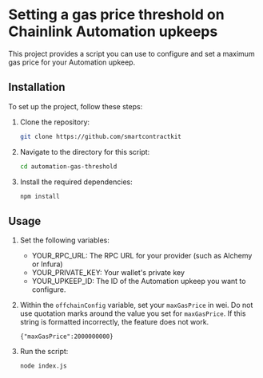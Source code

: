 # Setting a gas price threshold on Chainlink Automation upkeeps

This project provides a script you can use to configure and set a maximum gas price for your Automation upkeep. 

## Installation 
 
To set up the project, follow these steps:

1. Clone the repository:  
   ```bash     
   git clone https://github.com/smartcontractkit  
   ```  
1. Navigate to the directory for this script:  
   ```bash   
   cd automation-gas-threshold  
   ```
1. Install the required dependencies:  

   ```bash
   npm install
   ```

## Usage

1.  Set the following variables:

    - YOUR_RPC_URL: The RPC URL for your provider (such as Alchemy or Infura)
    - YOUR_PRIVATE_KEY: Your wallet's private key
    - YOUR_UPKEEP_ID: The ID of the Automation upkeep you want to configure.

1.  Within the `offchainConfig` variable, set your `maxGasPrice` in wei. Do not use
    quotation marks around the value you set for `maxGasPrice`. If this string
    is formatted incorrectly, the feature does not work.

    `{"maxGasPrice":2000000000}`

1. Run the script:
    ```bash
    node index.js
    ```
